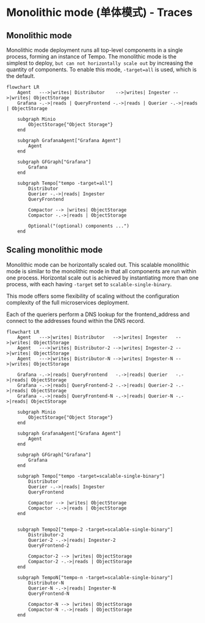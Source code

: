 # Monolithic mode (单体模式) - Traces

## Monolithic mode

Monolithic mode deployment runs all top-level components in a single process, forming an instance of Tempo. The monolithic mode is the simplest to deploy, `but can not horizontally scale out` by increasing the quantity of components. To enable this mode, `-target=all` is used, which is the default.

```mermaid
flowchart LR
    Agent   --->|writes| Distributor    -->|writes| Ingester -->|writes| ObjectStorage
    Grafana -.->|reads | QueryFrontend -.->|reads | Querier -.->|reads | ObjectStorage

    subgraph Minio
        ObjectStorage{"Object Storage"}
    end

    subgraph GrafanaAgent["Grafana Agent"]
        Agent
    end

    subgraph GFGraph["Grafana"]
        Grafana
    end

    subgraph Tempo["tempo -target=all"]
        Distributor
        Querier -.->|reads| Ingester
        QueryFrontend

        Compactor --> |writes| ObjectStorage
        Compactor -.->|reads | ObjectStorage

        Optional("(optional) components ...")
    end
```
## Scaling monolithic mode

Monolithic mode can be horizontally scaled out. This scalable monolithic mode is similar to the monolithic mode in that all components are run within one process. Horizontal scale out is achieved by instantiating more than one process, with each having `-target` set to `scalable-single-binary`.

This mode offers some flexibility of scaling without the configuration complexity of the full microservices deployment.

Each of the queriers perform a DNS lookup for the frontend_address and connect to the addresses found within the DNS record.

```mermaid
flowchart LR
    Agent   --->|writes| Distributor   -->|writes| Ingester   -->|writes| ObjectStorage
    Agent   --->|writes| Distributor-2 -->|writes| Ingester-2 -->|writes| ObjectStorage
    Agent   --->|writes| Distributor-N -->|writes| Ingester-N -->|writes| ObjectStorage

    Grafana -.->|reads| QueryFrontend   -.->|reads| Querier   -.->|reads| ObjectStorage
    Grafana -.->|reads| QueryFrontend-2 -.->|reads| Querier-2 -.->|reads| ObjectStorage
    Grafana -.->|reads| QueryFrontend-N -.->|reads| Querier-N -.->|reads| ObjectStorage

    subgraph Minio
        ObjectStorage{"Object Storage"}
    end

    subgraph GrafanaAgent["Grafana Agent"]
        Agent
    end

    subgraph GFGraph["Grafana"]
        Grafana
    end

    subgraph Tempo["tempo -target=scalable-single-binary"]
        Distributor
        Querier -.->|reads| Ingester
        QueryFrontend

        Compactor --> |writes| ObjectStorage
        Compactor -.->|reads | ObjectStorage
    end


    subgraph Tempo2["tempo-2 -target=scalable-single-binary"]
        Distributor-2
        Querier-2 -.->|reads| Ingester-2
        QueryFrontend-2

        Compactor-2 --> |writes| ObjectStorage
        Compactor-2 -.->|reads | ObjectStorage
    end

    subgraph TempoN["tempo-n -target=scalable-single-binary"]
        Distributor-N
        Querier-N -.->|reads| Ingester-N
        QueryFrontend-N

        Compactor-N --> |writes| ObjectStorage
        Compactor-N -.->|reads | ObjectStorage
    end
```
